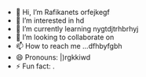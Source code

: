 - 👋 Hi, I’m Rafikanets orfejkegf
- 👀 I’m interested in hd
- 🌱 I’m currently learning nygtdjtrhbrhyj
- 💞️ I’m looking to collaborate on 
- 📫 How to reach me ...dfhbyfgbh
- 😄 Pronouns: |)rgkkiwd
- ⚡ Fun fact: .
<!---
Rafikanets/Rafikanets is a ✨ special ✨ repository because its `README.md` (this file) appears on your GitHub profile.
You can click the Preview link to take a look at your changes
